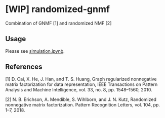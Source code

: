# [WIP] randomized-gnmf

Combination of GNMF [1] and randomized NMF [2]

Usage
-----

Please see [simulation.ipynb][sim].

References
----------

[1] D. Cai, X. He, J. Han, and T. S. Huang, Graph regularized nonnegative matrix factorization for data representation, IEEE Transactions on Pattern Analysis and Machine Intelligence, vol. 33, no. 8, pp. 1548–1560, 2010.

[2] N. B. Erichson, A. Mendible, S. Wihlborn, and J. N. Kutz, Randomized nonnegative matrix factorization. Pattern Recognition Letters, vol. 104, pp. 1–7, 2018.

[sim]: https://github.com/tsano430/randomized-gnmf/blob/main/simulation.ipynb
